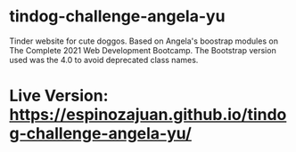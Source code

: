 # tindog-challenge-angela-yu

Tinder website for cute doggos. Based on Angela's boostrap modules on The Complete 2021 Web Development Bootcamp. 
The Bootstrap version used was the 4.0 to avoid deprecated class names.

# Live Version: https://espinozajuan.github.io/tindog-challenge-angela-yu/

